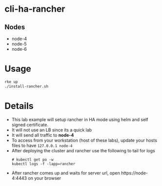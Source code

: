 # cli-ha-rancher

## Nodes

- node-4
- node-5
- node-6

# Usage

```bash
rke up
./install-rancher.sh
```

# Details

- This lab example will setup rancher in HA mode using helm and self signed certificate.
- It will not use an LB since its a quick lab
- It will send all traffic to **node-4**
- To access from your workstation (host of these labs), update your hosts files to have ```127.0.0.1 node-4```
- After deploying the cluster and rancher use the following to tail for logs
  ```
  # kubectl get po -w
  kubectl logs -f -lapp=rancher
  ```
- After rancher comes up and waits for server url, open https://node-4:4443 on your browser